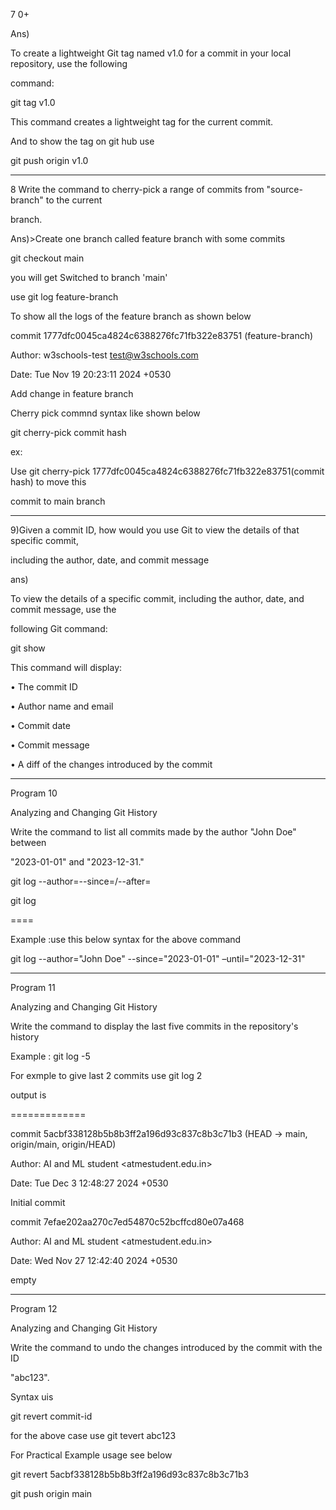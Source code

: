7 0+

Ans)

To create a lightweight Git tag named v1.0 for a commit in your local repository, use the following 

command:

git tag v1.0

This command creates a lightweight tag for the current commit.

And to show the tag on git hub use

git push origin v1.0
_______________________________
8 Write the command to cherry-pick a range of commits from "source-branch" to the current

branch.

Ans)>Create one branch called feature branch with some commits

git checkout main

you will get Switched to branch 'main'

use git log feature-branch

To show all the logs of the feature branch as shown below

commit 1777dfc0045ca4824c6388276fc71fb322e83751 (feature-branch)

Author: w3schools-test <test@w3schools.com>

Date: Tue Nov 19 20:23:11 2024 +0530

Add change in feature branch

Cherry pick commnd syntax like shown below

git cherry-pick commit hash


ex:

Use git cherry-pick 1777dfc0045ca4824c6388276fc71fb322e83751(commit hash) to move this 

commit to main branch
_______________________________
9)Given a commit ID, how would you use Git to view the details of that specific commit,

including the author, date, and commit message

ans)

To view the details of a specific commit, including the author, date, and commit message, use the 

following Git command:

git show <commit-id>

This command will display:

• The commit ID

• Author name and email

• Commit date

• Commit message

• A diff of the changes introduced by the commit
_______________________________
Program 10

Analyzing and Changing Git History

Write the command to list all commits made by the author "John Doe" between

"2023-01-01" and "2023-12-31."

git log --author=<Name>--since=<Date>/--after=<Date>

git log

====

Example :use this below syntax for the above command

git log --author="John Doe" --since="2023-01-01" –until="2023-12-31"
_______________________________
Program 11

Analyzing and Changing Git History

Write the command to display the last five commits in the repository's history

Example : git log -5

For exmple to give last 2 commits use git log 2

output is

=============

commit 5acbf338128b5b8b3ff2a196d93c837c8b3c71b3 (HEAD -> main, origin/main, origin/HEAD)

Author: AI and ML student <atmestudent.edu.in>

Date: Tue Dec 3 12:48:27 2024 +0530

 Initial commit

commit 7efae202aa270c7ed54870c52bcffcd80e07a468

Author: AI and ML student <atmestudent.edu.in>

Date: Wed Nov 27 12:42:40 2024 +0530

 empty
_______________________________
Program 12

Analyzing and Changing Git History

Write the command to undo the changes introduced by the commit with the ID

"abc123".

Syntax uis

git revert commit-id

 for the above case use git tevert abc123

For Practical Example usage see below

git revert 5acbf338128b5b8b3ff2a196d93c837c8b3c71b3

git push origin main



